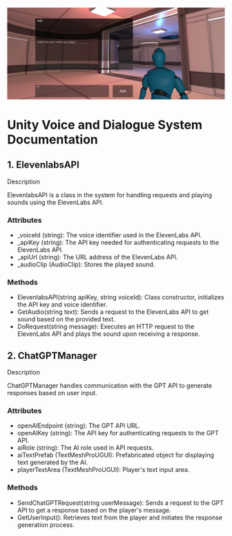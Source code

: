 ![Alt text](https://github.com/MateuszKulis/Unity3DHumanoidGPT/blob/main/screenAI.png)

# Unity Voice and Dialogue System Documentation

## 1. ElevenlabsAPI
Description

ElevenlabsAPI is a class in the system for handling requests and playing sounds using the ElevenLabs API.
### Attributes

   * _voiceId (string): The voice identifier used in the ElevenLabs API.
   * _apiKey (string): The API key needed for authenticating requests to the ElevenLabs API.
   * _apiUrl (string): The URL address of the ElevenLabs API.
   * _audioClip (AudioClip): Stores the played sound.

### Methods

   * ElevenlabsAPI(string apiKey, string voiceId): Class constructor, initializes the API key and voice identifier.
   * GetAudio(string text): Sends a request to the ElevenLabs API to get sound based on the provided text.
   * DoRequest(string message): Executes an HTTP request to the ElevenLabs API and plays the sound upon receiving a response.

## 2. ChatGPTManager
Description

ChatGPTManager handles communication with the GPT API to generate responses based on user input.
### Attributes

   * openAIEndpoint (string): The GPT API URL.
   * openAIKey (string): The API key for authenticating requests to the GPT API.
   * aiRole (string): The AI role used in API requests.
   * aiTextPrefab (TextMeshProUGUI): Prefabricated object for displaying text generated by the AI.
   * playerTextArea (TextMeshProUGUI): Player's text input area.

### Methods

   * SendChatGPTRequest(string userMessage): Sends a request to the GPT API to get a response based on the player's message.
   * GetUserInput(): Retrieves text from the player and initiates the response generation process.
